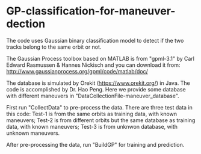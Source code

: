# GP-classification-for-maneuver-dection
The code uses Gaussian binary classification model to detect if the two tracks belong to the same orbit or not.

The Gaussian Process toolbox based on MATLAB is from "gpml-3.1" by Carl Edward Rasmussen & Hannes Nickisch and you can download it from: http://www.gaussianprocess.org/gpml/code/matlab/doc/

The database is simulated by Orekit (https://www.orekit.org/) in Java. The code is accomplished by Dr. Hao Peng. 
Here we provide some database with different maneuvers in "DataCollectionFile-maneuver_database".

First run "CollectData" to pre-process the data. There are three test data in this code: 
Test-1 is from the same orbits as training data, with known maneuvers;
Test-2 is from different orbits but the same database as training data, with known maneuvers;
Test-3 is from unknwon database, with unknown maneuvers.

After pre-processing the data, run "BuildGP" for training and prediction. 
